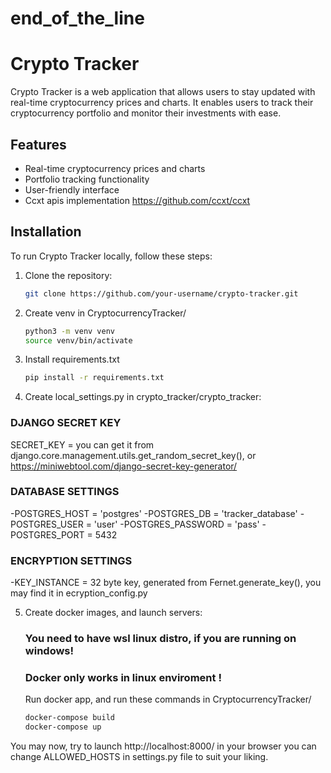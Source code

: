 # end_of_the_line
# Crypto Tracker

Crypto Tracker is a web application that allows users to stay updated with real-time cryptocurrency prices and charts. It enables users to track their cryptocurrency portfolio and monitor their investments with ease.

## Features

- Real-time cryptocurrency prices and charts
- Portfolio tracking functionality
- User-friendly interface
- Ccxt apis implementation https://github.com/ccxt/ccxt


## Installation

To run Crypto Tracker locally, follow these steps:

1. Clone the repository:

   ```bash
   git clone https://github.com/your-username/crypto-tracker.git

2. Create venv in CryptocurrencyTracker/

   ```bash
   python3 -m venv venv
   source venv/bin/activate 

3. Install requirements.txt

   ```bash
   pip install -r requirements.txt

4. Create local_settings.py in crypto_tracker/crypto_tracker:

  ### DJANGO SECRET KEY
  SECRET_KEY = you can get it from django.core.management.utils.get_random_secret_key(), or https://miniwebtool.com/django-secret-key-generator/

  ### DATABASE SETTINGS
  -POSTGRES_HOST = 'postgres'
  -POSTGRES_DB = 'tracker_database'
  -POSTGRES_USER = 'user'
  -POSTGRES_PASSWORD = 'pass'
  -POSTGRES_PORT = 5432

  ### ENCRYPTION SETTINGS
  -KEY_INSTANCE = 32 byte key, generated from Fernet.generate_key(), you may find it in ecryption_config.py

5. Create docker images, and launch servers:

   ### You need to have wsl linux distro, if you are running on windows!
   ### Docker only works in linux enviroment !
   
   Run docker app, and run these commands in CryptocurrencyTracker/

   ```bash
   docker-compose build
   docker-compose up

You may now, try to launch http://localhost:8000/ in your browser
you can change ALLOWED_HOSTS in settings.py file to suit your liking. 
  

